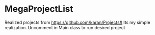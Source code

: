 # MegaProjectList
Realized projects from https://github.com/karan/Projects# 
Its my simple realization. Uncomment in Main class to run desired project 
